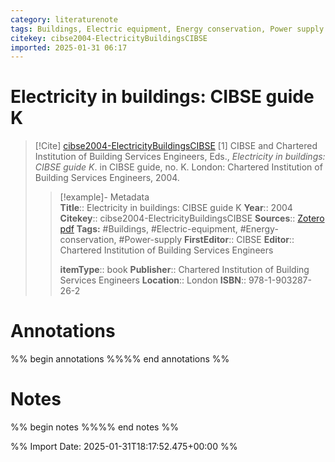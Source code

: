 ```yaml
---
category: literaturenote
tags: Buildings, Electric equipment, Energy conservation, Power supply
citekey: cibse2004-ElectricityBuildingsCIBSE
imported: 2025-01-31 06:17
---
```


# Electricity in buildings: CIBSE guide K


> [!Cite] [cibse2004-ElectricityBuildingsCIBSE](zotero://select/library/items/HFT53L65)
> [1]  CIBSE and Chartered Institution of Building Services Engineers, Eds., _Electricity in buildings: CIBSE guide K_. in CIBSE guide, no. K. London: Chartered Institution of Building Services Engineers, 2004.
> > [!example]- Metadata    
> > **Title**:: Electricity in buildings: CIBSE guide K
> > **Year**:: 2004
> > **Citekey**:: cibse2004-ElectricityBuildingsCIBSE
> > **Sources**:: [Zotero](zotero://select/library/items/HFT53L65) [pdf](file:////home/joeashton/Zotero/storage/KPF8LTQB/Chartered%20Institution%20of%20Building%20Services%20Engineers%20-%202004%20-%20Electricity%20in%20buildings.pdf) 
> > **Tags:** #Buildings, #Electric-equipment, #Energy-conservation, #Power-supply
> > **FirstEditor**:: CIBSE
> > **Editor**:: Chartered Institution of Building Services Engineers
> > 
> > **itemType**:: book
> > **Publisher**:: Chartered Institution of Building Services Engineers
> > **Location**:: London
> > **ISBN**:: 978-1-903287-26-2

# Annotations

%% begin annotations %%%% end annotations %%

# Notes

%% begin notes %%%% end notes %%

%% Import Date: 2025-01-31T18:17:52.475+00:00 %%
